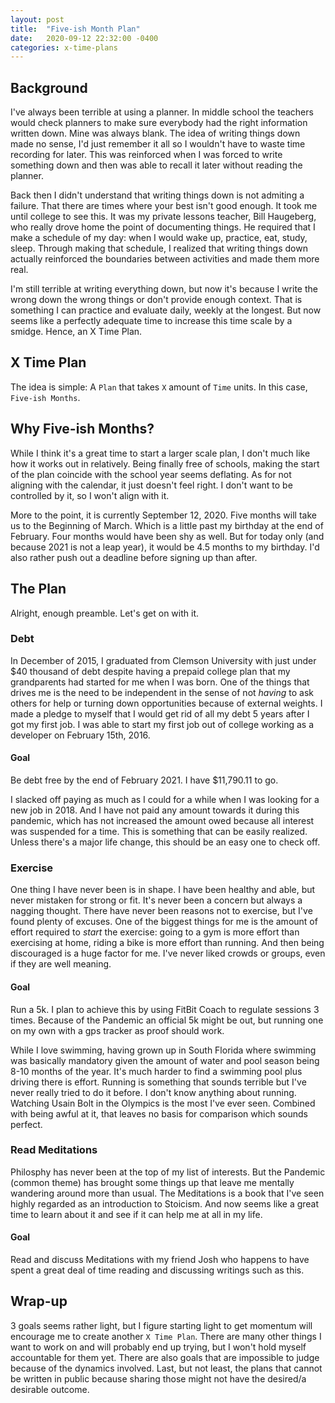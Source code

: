 ```yaml
---
layout: post
title:  "Five-ish Month Plan"
date:   2020-09-12 22:32:00 -0400
categories: x-time-plans
---
```


## Background
I've always been terrible at using a planner. In middle school the teachers would check planners to make sure everybody had the right information written down. Mine was always blank. The idea of writing things down made no sense, I'd just remember it all so I wouldn't have to waste time recording for later. This was reinforced when I was forced to write something down and then was able to recall it later without reading the planner.

Back then I didn't understand that writing things down is not admiting a failure. That there are times where your best isn't good enough. It took me until college to see this. It was my private lessons teacher, Bill Haugeberg, who really drove home the point of documenting things. He required that I make a schedule of my day: when I would wake up, practice, eat, study, sleep. Through making that schedule, I realized that writing things down actually reinforced the boundaries between activities and made them more real.

I'm still terrible at writing everything down, but now it's because I write the wrong down the wrong things or don't provide enough context. That is something I can practice and evaluate daily, weekly at the longest. But now seems like a perfectly adequate time to increase this time scale by a smidge. Hence, an X Time Plan.

## X Time Plan
The idea is simple: A `Plan` that takes `X` amount of `Time` units. In this case, `Five-ish Months`.

## Why Five-ish Months?
While I think it's a great time to start a larger scale plan, I don't much like how it works out in relatively. Being finally free of schools, making the start of the plan coincide with the school year seems deflating. As for not aligning with the calendar, it just doesn't feel right. I don't want to be controlled by it, so I won't align with it.

More to the point, it is currently September 12, 2020. Five months will take us to the Beginning of March. Which is a little past my birthday at the end of February. Four months would have been shy as well. But for today only (and because 2021 is not a leap year), it would be 4.5 months to my birthday. I'd also rather push out a deadline before signing up than after.

## The Plan
Alright, enough preamble. Let's get on with it.

### Debt
In December of 2015, I graduated from Clemson University with just under $40 thousand of debt despite having a prepaid college plan that my grandparents had started for me when I was born. One of the things that drives me is the need to be independent in the sense of not _having_ to ask others for help or turning down opportunities because of external weights. I made a pledge to myself that I would get rid of all my debt 5 years after I got my first job. I was able to start my first job out of college working as a developer on February 15th, 2016.

#### Goal
Be debt free by the end of February 2021. I have $11,790.11 to go.

I slacked off paying as much as I could for a while when I was looking for a new job in 2018. And I have not paid any amount towards it during this pandemic, which has not increased the amount owed because all interest was suspended for a time. This is something that can be easily realized. Unless there's a major life change, this should be an easy one to check off.

### Exercise
One thing I have never been is in shape. I have been healthy and able, but never mistaken for strong or fit. It's never been a concern but always a nagging thought. There have never been reasons not to exercise, but I've found plenty of excuses. One of the biggest things for me is the amount of effort required to _start_ the exercise: going to a gym is more effort than exercising at home, riding a bike is more effort than running. And then being discouraged is a huge factor for me. I've never liked crowds or groups, even if they are well meaning.

#### Goal
Run a 5k. I plan to achieve this by using FitBit Coach to regulate sessions 3 times. Because of the Pandemic an official 5k might be out, but running one on my own with a gps tracker as proof should work.

While I love swimming, having grown up in South Florida where swimming was basically mandatory given the amount of water and pool season being 8-10 months of the year. It's much harder to find a swimming pool plus driving there is effort. Running is something that sounds terrible but I've never really tried to do it before. I don't know anything about running. Watching Usain Bolt in the Olympics is the most I've ever seen. Combined with being awful at it, that leaves no basis for comparison which sounds perfect.

### Read Meditations
Philosphy has never been at the top of my list of interests. But the Pandemic (common theme) has brought some things up that leave me mentally wandering around more than usual. The Meditations is a book that I've seen highly regarded as an introduction to Stoicism. And now seems like a great time to learn about it and see if it can help me at all in my life.

#### Goal
Read and discuss Meditations with my friend Josh who happens to have spent a great deal of time reading and discussing writings such as this.

## Wrap-up
3 goals seems rather light, but I figure starting light to get momentum will encourage me to create another `X Time Plan`. There are many other things I want to work on and will probably end up trying, but I won't hold myself accountable for them yet. There are also goals that are impossible to judge because of the dynamics involved. Last, but not least, the plans that cannot be written in public because sharing those might not have the desired/a desirable outcome.